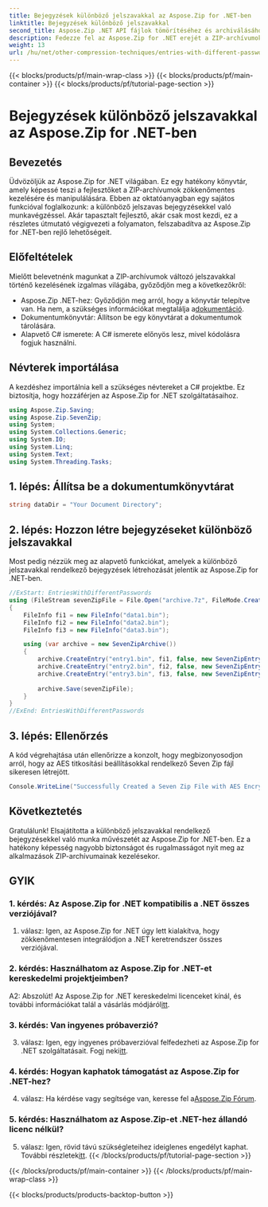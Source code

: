 ```yaml
---
title: Bejegyzések különböző jelszavakkal az Aspose.Zip for .NET-ben
linktitle: Bejegyzések különböző jelszavakkal
second_title: Aspose.Zip .NET API fájlok tömörítéséhez és archiválásához
description: Fedezze fel az Aspose.Zip for .NET erejét a ZIP-archívumok különböző jelszavakkal történő kezeléséről szóló, lépésről lépésre szóló útmutatónkkal. Növelje alkalmazásai biztonságát és rugalmasságát.
weight: 13
url: /hu/net/other-compression-techniques/entries-with-different-passwords/
---
```


{{< blocks/products/pf/main-wrap-class >}}
{{< blocks/products/pf/main-container >}}
{{< blocks/products/pf/tutorial-page-section >}}

# Bejegyzések különböző jelszavakkal az Aspose.Zip for .NET-ben

## Bevezetés

Üdvözöljük az Aspose.Zip for .NET világában. Ez egy hatékony könyvtár, amely képessé teszi a fejlesztőket a ZIP-archívumok zökkenőmentes kezelésére és manipulálására. Ebben az oktatóanyagban egy sajátos funkcióval foglalkozunk: a különböző jelszavas bejegyzésekkel való munkavégzéssel. Akár tapasztalt fejlesztő, akár csak most kezdi, ez a részletes útmutató végigvezeti a folyamaton, felszabadítva az Aspose.Zip for .NET-ben rejlő lehetőségeit.

## Előfeltételek

Mielőtt belevetnénk magunkat a ZIP-archívumok változó jelszavakkal történő kezelésének izgalmas világába, győződjön meg a következőkről:

-  Aspose.Zip .NET-hez: Győződjön meg arról, hogy a könyvtár telepítve van. Ha nem, a szükséges információkat megtalálja a[dokumentáció](https://reference.aspose.com/zip/net/).
- Dokumentumkönyvtár: Állítson be egy könyvtárat a dokumentumok tárolására.
- Alapvető C# ismerete: A C# ismerete előnyös lesz, mivel kódolásra fogjuk használni.

## Névterek importálása

A kezdéshez importálnia kell a szükséges névtereket a C# projektbe. Ez biztosítja, hogy hozzáférjen az Aspose.Zip for .NET szolgáltatásaihoz.

```csharp
using Aspose.Zip.Saving;
using Aspose.Zip.SevenZip;
using System;
using System.Collections.Generic;
using System.IO;
using System.Linq;
using System.Text;
using System.Threading.Tasks;
```

## 1. lépés: Állítsa be a dokumentumkönyvtárat

```csharp
string dataDir = "Your Document Directory";
```

## 2. lépés: Hozzon létre bejegyzéseket különböző jelszavakkal

Most pedig nézzük meg az alapvető funkciókat, amelyek a különböző jelszavakkal rendelkező bejegyzések létrehozását jelentik az Aspose.Zip for .NET-ben.

```csharp
//ExStart: EntriesWithDifferentPasswords
using (FileStream sevenZipFile = File.Open("archive.7z", FileMode.Create))
{
    FileInfo fi1 = new FileInfo("data1.bin");
    FileInfo fi2 = new FileInfo("data2.bin");
    FileInfo fi3 = new FileInfo("data3.bin");

    using (var archive = new SevenZipArchive())
    {
        archive.CreateEntry("entry1.bin", fi1, false, new SevenZipEntrySettings(new SevenZipStoreCompressionSettings(), new SevenZipAESEncryptionSettings("test1")));
        archive.CreateEntry("entry2.bin", fi2, false, new SevenZipEntrySettings(new SevenZipStoreCompressionSettings(), new SevenZipAESEncryptionSettings("test2")));
        archive.CreateEntry("entry3.bin", fi3, false, new SevenZipEntrySettings(new SevenZipStoreCompressionSettings(), new SevenZipAESEncryptionSettings("test3")));
        
        archive.Save(sevenZipFile);
    }
}
//ExEnd: EntriesWithDifferentPasswords
```

## 3. lépés: Ellenőrzés

A kód végrehajtása után ellenőrizze a konzolt, hogy megbizonyosodjon arról, hogy az AES titkosítási beállításokkal rendelkező Seven Zip fájl sikeresen létrejött.

```csharp
Console.WriteLine("Successfully Created a Seven Zip File with AES Encryption Settings");
```

## Következtetés

Gratulálunk! Elsajátította a különböző jelszavakkal rendelkező bejegyzésekkel való munka művészetét az Aspose.Zip for .NET-ben. Ez a hatékony képesség nagyobb biztonságot és rugalmasságot nyit meg az alkalmazások ZIP-archívumainak kezelésekor.

## GYIK

### 1. kérdés: Az Aspose.Zip for .NET kompatibilis a .NET összes verziójával?

1. válasz: Igen, az Aspose.Zip for .NET úgy lett kialakítva, hogy zökkenőmentesen integrálódjon a .NET keretrendszer összes verziójával.

### 2. kérdés: Használhatom az Aspose.Zip for .NET-et kereskedelmi projektjeimben?

A2: Abszolút! Az Aspose.Zip for .NET kereskedelmi licenceket kínál, és további információkat talál a vásárlás módjáról[itt](https://purchase.aspose.com/buy).

### 3. kérdés: Van ingyenes próbaverzió?

 3. válasz: Igen, egy ingyenes próbaverzióval felfedezheti az Aspose.Zip for .NET szolgáltatásait. Fogj neki[itt](https://releases.aspose.com/).

### 4. kérdés: Hogyan kaphatok támogatást az Aspose.Zip for .NET-hez?

 4. válasz: Ha kérdése vagy segítsége van, keresse fel a[Aspose.Zip Fórum](https://forum.aspose.com/c/zip/37).

### 5. kérdés: Használhatom az Aspose.Zip-et .NET-hez állandó licenc nélkül?

 5. válasz: Igen, rövid távú szükségleteihez ideiglenes engedélyt kaphat. További részletek[itt](https://purchase.aspose.com/temporary-license/).
{{< /blocks/products/pf/tutorial-page-section >}}

{{< /blocks/products/pf/main-container >}}
{{< /blocks/products/pf/main-wrap-class >}}

{{< blocks/products/products-backtop-button >}}
